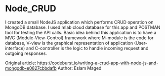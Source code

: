 # Node_CRUD

I created a small NodeJS application which performs CRUD operation on MongoDB database. I used mlab cloud database for this app and POSTMAN tool for testing the API calls.
Basic idea behind this application is to have a MVC (Module-View-Control) framework where M-module is the code for database, V-view is the graphical representation of application (User-interface) and C-controller is the logic to handle incoming request and outgoing responses.

Original article: https://codeburst.io/writing-a-crud-app-with-node-js-and-mongodb-e0827cbbdafb 
Author: Eslam Maged
